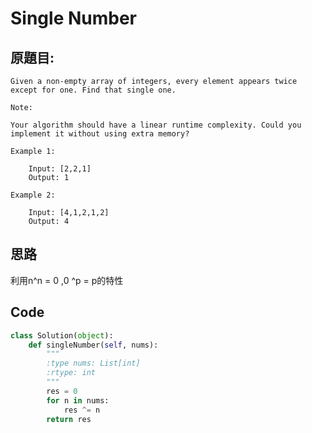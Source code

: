 # Single Number


## 原題目:
```
Given a non-empty array of integers, every element appears twice except for one. Find that single one.

Note:

Your algorithm should have a linear runtime complexity. Could you implement it without using extra memory?

Example 1:

    Input: [2,2,1]
    Output: 1

Example 2:

    Input: [4,1,2,1,2]
    Output: 4
```


## 思路
利用n^n = 0 ,0 ^p = p的特性 





## Code



``` python
class Solution(object):
    def singleNumber(self, nums):
        """
        :type nums: List[int]
        :rtype: int
        """
        res = 0
        for n in nums:
            res ^= n
        return res
        
```  
















